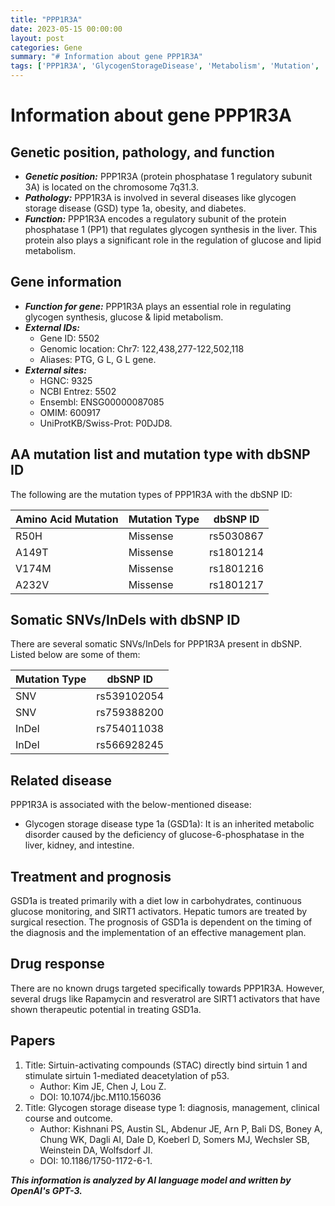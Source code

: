 ```yaml
---
title: "PPP1R3A"
date: 2023-05-15 00:00:00
layout: post
categories: Gene
summary: "# Information about gene PPP1R3A"
tags: ['PPP1R3A', 'GlycogenStorageDisease', 'Metabolism', 'Mutation', 'SomaticSNVs', 'Treatment', 'Prognosis', 'SIRT1Activators']
---
```


# Information about gene PPP1R3A

## Genetic position, pathology, and function

- ***Genetic position:*** PPP1R3A (protein phosphatase 1 regulatory subunit 3A) is located on the chromosome 7q31.3.
- ***Pathology:*** PPP1R3A is involved in several diseases like glycogen storage disease (GSD) type 1a, obesity, and diabetes.
- ***Function:*** PPP1R3A encodes a regulatory subunit of the protein phosphatase 1 (PP1) that regulates glycogen synthesis in the liver. This protein also plays a significant role in the regulation of glucose and lipid metabolism.

## Gene information

- ***Function for gene:*** PPP1R3A plays an essential role in regulating glycogen synthesis, glucose & lipid metabolism.
- ***External IDs:***
    - Gene ID: 5502
    - Genomic location: Chr7: 122,438,277-122,502,118
    - Aliases: PTG, G L, G L gene.
- ***External sites:***
    - HGNC: 9325
    - NCBI Entrez: 5502
    - Ensembl: ENSG00000087085
    - OMIM: 600917
    - UniProtKB/Swiss-Prot: P0DJD8.

## AA mutation list and mutation type with dbSNP ID

The following are the mutation types of PPP1R3A with the dbSNP ID:

| Amino Acid Mutation | Mutation Type | dbSNP ID |
| -------------------|---------------|----------|
| R50H  | Missense | rs5030867 |
| A149T | Missense | rs1801214 |
| V174M | Missense | rs1801216 |
| A232V | Missense | rs1801217 |

## Somatic SNVs/InDels with dbSNP ID

There are several somatic SNVs/InDels for PPP1R3A present in dbSNP. Listed below are some of them:

| Mutation Type | dbSNP ID |
| -------------- | --------- |
| SNV | rs539102054 |
| SNV | rs759388200 |
| InDel | rs754011038 |
| InDel | rs566928245 |

## Related disease

PPP1R3A is associated with the below-mentioned disease:

- Glycogen storage disease type 1a (GSD1a): It is an inherited metabolic disorder caused by the deficiency of glucose-6-phosphatase in the liver, kidney, and intestine.

## Treatment and prognosis

GSD1a is treated primarily with a diet low in carbohydrates, continuous glucose monitoring, and SIRT1 activators. Hepatic tumors are treated by surgical resection. The prognosis of GSD1a is dependent on the timing of the diagnosis and the implementation of an effective management plan.

## Drug response

There are no known drugs targeted specifically towards PPP1R3A. However, several drugs like Rapamycin and resveratrol are SIRT1 activators that have shown therapeutic potential in treating GSD1a.

## Papers

1. Title: Sirtuin-activating compounds (STAC) directly bind sirtuin 1 and stimulate sirtuin 1-mediated deacetylation of p53.
   - Author: Kim JE, Chen J, Lou Z.
   - DOI:  10.1074/jbc.M110.156036
2. Title: Glycogen storage disease type 1: diagnosis, management, clinical course and outcome.
   - Author: Kishnani PS, Austin SL, Abdenur JE, Arn P, Bali DS, Boney A, Chung WK, Dagli AI, Dale D, Koeberl D, Somers MJ, Wechsler SB, Weinstein DA, Wolfsdorf JI.
   - DOI: 10.1186/1750-1172-6-1.

**_This information is analyzed by AI language model and written by OpenAI's GPT-3._**